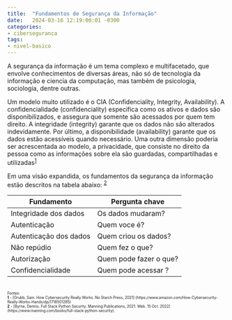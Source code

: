 ```yaml
---
title:  "Fundamentos de Segurança da Informação"
date:   2024-03-16 12:19:00:01 -0300
categories: 
- ciberseguranca
tags: 
- nivel-basico
---
```


A segurança da informação é um tema complexo e multifacetado, que envolve conhecimentos de diversas áreas, não só de tecnologia da informação e ciencia da computação, mas também de psicologia, sociologia, dentre outras.

Um modelo muito utilizado é o CIA (Confidenciality, Integrity, Availability). A confidencialidade (confidenciality) especifica como os ativos e dados são disponibilizados, e assegura que somente são acessados por quem tem direito. A integridade (integrity) garante que os dados não são alterados indevidamente. Por último, a disponibilidade (availability) garante que os dados estão acessíveis quando necessário. Uma outra dimensão poderia ser acrescentada ao modelo, a privacidade, que consiste no direito da pessoa como as informações sobre ela são guardadas, compartilhadas e utilizadas<sup id="a1">[1](#f1)</sup>

Em uma visão expandida, os fundamentos da segurança da informação estão descritos na tabela abaixo: <sup id="a2">[2](#f2)</sup>

| Fundamento | Pergunta chave |
|---|---|
| Integridade dos dados  | Os dados mudaram?      |
| Autenticação           | Quem voce é?           |
| Autenticação dos dados | Quem criou os dados?   |
| Não repúdio            | Quem fez o que?        |
| Autorização            | Quem pode fazer o que? |
| Confidencialidade      | Quem pode acessar ?    |

<br>
<span style="font-size: 0.6em;">Fontes:<br>
<b id="f1">1</b> - [Grubb, Sam. How Cybersecurity Really Works. No Starch Press, 2021] (https://www.amazon.com/How-Cybersecurity-Really-Works-Hands/dp/1718501285)<br>
<b id="f2">2</b> - [Byrne, Dennis. Full Stack Python Security. Manning Publications, 2021. Web. 15 Oct. 2022] (https://www.manning.com/books/full-stack-python-security). </span>